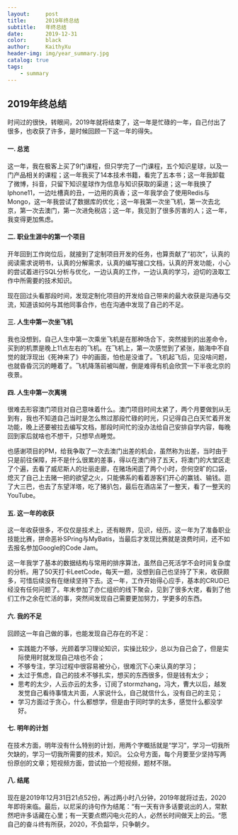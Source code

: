 ```yaml
---
layout:     post
title:      2019年终总结
subtitle:   年终总结
date:       2019-12-31
color:      black
author:     KaithyXu
header-img: img/year_summary.jpg
catalog: true
tags:
    - summary
---
```

## 2019年终总结
  时间过的很快，转眼间，2019年就将结束了，这一年是忙碌的一年，自己付出了很多，也收获了许多，是时候回顾一下这一年的得失。

#### 一. 总览
  这一年，我在极客上买了9门课程，但只学完了一门课程，五个知识星球，以及一门产品相关的课程；这一年我买了14本技术书籍，看完了五本书；这一年我卸载了微博，抖音，只留下知识星球作为信息与知识获取的渠道；这一年我换了Iphone11，一边吐槽真的丑，一边用的真香；这一年我学会了使用Redis与Mongo，这一年我尝试了数据库的优化；这一年我第一次坐飞机，第一次去北京，第一次去澳门，第一次进免税店；这一年，我见到了很多厉害的人；这一年，我变得更加焦虑。

#### 二. 职业生涯中的第一个项目
  开年回到工作岗位后，就接到了定制项目开发的任务，也算贡献了“初次”，认真的阅读需求说明书，认真的分解需求，认真的编写接口文档，认真的开发功能，小心的尝试着进行SQL分析与优化，一边认真的工作，一边认真的学习，迫切的汲取工作中所需要的技术知识。
   
  现在回过头看那段时间，发现定制化项目的开发给自己带来的最大收获是沟通与交流，知道该如何与其他同事合作，也在沟通中发现了自己的不足。
   
#### 三. 人生中第一次坐飞机
   我也没想到，自己人生中第一次乘坐飞机是在那种场合下，突然接到的出差命令，买到的机票是晚上11点左右的飞机。在飞机上，第一次感觉到了紧张，脑海中不自觉的就浮现出《死神来了》中的画面，怕也是没谁了。飞机起飞后，见没啥问题，也就昏昏沉沉的睡着了。飞机降落前被叫醒，倒是难得有机会欣赏一下半夜北京的夜景。
   
#### 四. 人生中第一次离境
   很难去形容澳门项目对自己意味着什么。澳门项目时间太紧了，两个月要做到从无到有，我也不知道自己当时是怎么熬过那段忙碌的时光，只记得自己白天忙着开发功能，晚上还要被拉去编写文档，那段时间忙的没办法给自己安排自学内容，每晚回到家后就啥也不想干，只想早点睡觉。
   
   也感谢项目的PM，给我争取了一次去澳门出差的机会，虽然称为出差，当时由于只是前往保障，并不是什么很累的差事，得以在澳门待了五天，将澳门的大堂区走了个遍，去看了威尼斯人的壮丽走廊，在赌场闲逛了两个小时，奈何空旷的口袋，熄灭了自己上去赌一把的欲望之火，只能佛系的看着游客们开心的赢钱、输钱。逛了大三巴，也去了东望洋塔，吃了猪扒包，最后在酒店呆了一整天，看了一整天的YouTube。
   
#### 五. 这一年的收获
   这一年收获很多，不仅仅是技术上，还有眼界，见识，经历。这一年为了准备职业技能比赛，拼命恶补SPring与MyBatis，当最后才发现比赛就是浪费时间，还不如去报名参加Google的Code Jam。
   
   这一年我学了基本的数据结构与常用的排序算法，虽然自己死活学不会时间复杂度的分析。用了50天打卡LeetCode，每天一题，没想到自己也坚持了下来，收获颇多，可惜后续没有在继续坚持下去。这一年，工作开始得心应手，基本的CRUD已经没有任何问题了。年末参加了亦仁组织的线下聚会，见到了很多大佬，看到了他们工作之余在忙活的事，突然间发现自己需要更加努力，学更多的东西。
   
#### 六. 我的不足

 回顾这一年自己做的事，也能发现自己存在的不足：
  * 实践能力不够，光顾着学习理论知识，实操比较少，总以为自己会了，但是实际使用时就发现自己啥也不会；
  * 不够专注，学习过程中很容易被分心，很难沉下心来认真的学习；
  * 太过于焦虑，自己的技术不够扎实，想买的东西很多，但是钱有太少；
  * 思考的太少，人云亦云的太多，订阅了stormzhang，冯大，曹大以后，越发发觉自己看待事情太片面，人家说什么，自己就信什么，没有自己的主见；
  * 学习方面过于贪心，什么都想学，但是由于同时学的太多，感觉什么都没学好。

#### 七. 明年的计划
   在技术方面，明年没有什么特别的计划，用两个字概括就是“学习”，学习一切我所欠缺的，学习一切我所需要的技术，知识。
   公众号方面，每个月要至少坚持写两份原创的文章；短视频方面，尝试拍一个短视频，题材不限。

#### 八. 结尾
   现在是2019年12月31日21点52份，再过两小时八分钟，2019年就将过去，2020年即将来临。最后，以尼采的诗句作为结尾：“有一天有许多话要说出的人，常默然吧许多话藏在心里；有一天要点燃闪电火花的人，必然长时间做天上的云。“愿自己的奋斗终有所获，2020，不负韶华，只争朝夕。
   

   

